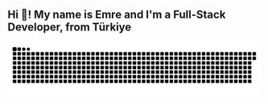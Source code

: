 <h2 align="left">Hi 👋! My name is Emre and I'm a Full-Stack Developer, from Türkiye</h2>

<picture>
  <source media="(prefers-color-scheme: dark)" srcset="https://raw.githubusercontent.com/emrektemel/emrektemel/refs/heads/output/github-snake-dark.svg" />
  <source media="(prefers-color-scheme: light)" srcset="https://raw.githubusercontent.com/emrektemel/emrektemel/refs/heads/output/github-snake.svg" />
  <img alt="github-snake" src="https://raw.githubusercontent.com/emrektemel/emrektemel/output/github-snake.svg" />
</picture>

###
